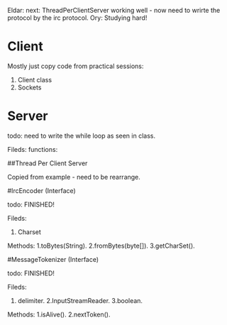 Eldar: next: ThreadPerClientServer working well - now need to wrirte the protocol
            by the irc protocol.
Ory: Studying hard!

# Client

Mostly just copy code from practical sessions:

1. Client class
2. Sockets

# Server

todo: need to write the while loop as seen in class.

Fileds:
functions:


##Thread Per Client Server

Copied from example - need to be rearrange.

#IrcEncoder (Interface)

todo: FINISHED!

Fileds:
1. Charset

Methods:
1.toBytes(String).
2.fromBytes(byte[]).
3.getCharSet().

#MessageTokenizer (Interface) 

todo: FINISHED!

Fileds:
1. delimiter.
2.InputStreamReader.
3.boolean.

Methods:
1.isAlive().
2.nextToken().

